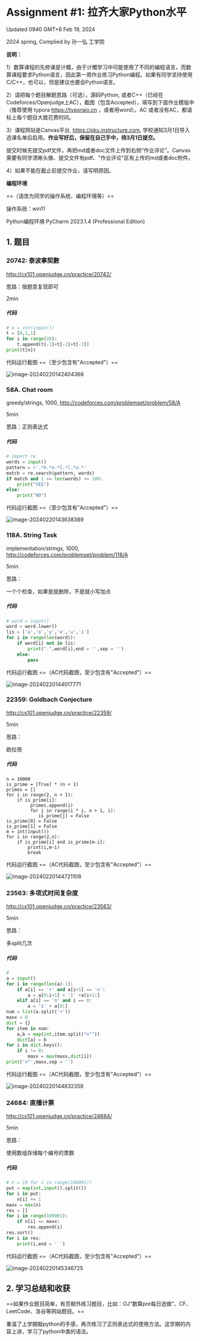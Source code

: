 # Assignment #1: 拉齐大家Python水平

Updated 0940 GMT+8 Feb 19, 2024

2024 spring, Complied by 孙一弘 工学院



**说明：**

1）数算课程的先修课是计概，由于计概学习中可能使用了不同的编程语言，而数算课程要求Python语言，因此第一周作业练习Python编程。如果有同学坚持使用C/C++，也可以，但是建议也要会Python语言。

2）请把每个题目解题思路（可选），源码Python, 或者C++（已经在Codeforces/Openjudge上AC），截图（包含Accepted），填写到下面作业模版中（推荐使用 typora https://typoraio.cn ，或者用word）。AC 或者没有AC，都请标上每个题目大致花费时间。

3）课程网站是Canvas平台, https://pku.instructure.com, 学校通知3月1日导入选课名单后启用。**作业写好后，保留在自己手中，待3月1日提交。**

提交时候先提交pdf文件，再把md或者doc文件上传到右侧“作业评论”。Canvas需要有同学清晰头像、提交文件有pdf、"作业评论"区有上传的md或者doc附件。

4）如果不能在截止前提交作业，请写明原因。



**编程环境**

==（请改为同学的操作系统、编程环境等）==

操作系统：win11

Python编程环境 PyCharm 2023.1.4 (Professional Edition)





## 1. 题目

### 20742: 泰波拿契數

http://cs101.openjudge.cn/practice/20742/



思路：按题意复现即可

2min

##### 代码

```python
# n = int(input())
t = [0,1,1]
for i in range(28):
    t.append(t[-1]+t[-2]+t[-3])
print(t[n])

```



代码运行截图 ==（至少包含有"Accepted"）==

![image-20240220142404366](C:\Users\13661\AppData\Roaming\Typora\typora-user-images\image-20240220142404366.png)



### 58A. Chat room

greedy/strings, 1000, http://codeforces.com/problemset/problem/58/A

5min

思路：正则表达式



##### 代码

```python
# import re
words = input()
pattern = r'.*h.*e.*l.*l.*o.*'
match = re.search(pattern, words)
if match and 1 <= len(words) <= 100:
    print("YES")
else:
    print("NO")

```



代码运行截图 ==（至少包含有"Accepted"）==

![image-20240220143638389](C:\Users\13661\AppData\Roaming\Typora\typora-user-images\image-20240220143638389.png)



### 118A. String Task

implementation/strings, 1000, http://codeforces.com/problemset/problem/118/A

5min

思路：

一个个检查，如果是就删除，不是就小写加点

##### 代码

```python
# word = input()
word = word.lower()
lis = ['a','o','y','e','u','i']
for i in range(len(word)):
    if word[i] not in lis:
        print(".",word[i],end = '',sep = '')
    else:
        pass

```



代码运行截图 ==（AC代码截图，至少包含有"Accepted"）==

![image-20240220144017771](C:\Users\13661\AppData\Roaming\Typora\typora-user-images\image-20240220144017771.png)



### 22359: Goldbach Conjecture

http://cs101.openjudge.cn/practice/22359/

5min

思路：

欧拉筛

##### 代码

```
n = 10000
is_prime = [True] * (n + 1)
primes = []
for i in range(2, n + 1):
    if is_prime[i]:
         primes.append(i)
         for j in range(i * i, n + 1, i):
            is_prime[j] = False
is_prime[0] = False
is_prime[1] = False
m = int(input())
for i in range(2,n):
    if is_prime[i] and is_prime[m-i]:
        print(i,m-i)
        break
```

代码运行截图 ==（AC代码截图，至少包含有"Accepted"）==

![image-20240220144721108](C:\Users\13661\AppData\Roaming\Typora\typora-user-images\image-20240220144721108.png)



### 23563: 多项式时间复杂度

http://cs101.openjudge.cn/practice/23563/

5min

思路：

多split几次

##### 代码

```python
# 
a = input()
for i in range(len(a)-1):
    if a[i] == '+' and a[i+1] == 'n':
        a = a[0:i+1] + '1' +a[i+1:]
    elif a[i] == 'n' and i == 0:
        a = '1' + a[0:]
num = list(a.split('+'))
maxx = 0 
dict = {}
for item in num:
    a,b = map(int,item.split("n^"))
    dict[a] = b
for i in dict.keys():
    if i != 0:
        maxx = max(maxx,dict[i])
print('n^',maxx,sep = '')
```



代码运行截图 ==（AC代码截图，至少包含有"Accepted"）==

![image-20240220144832358](C:\Users\13661\AppData\Roaming\Typora\typora-user-images\image-20240220144832358.png)



### 24684: 直播计票

http://cs101.openjudge.cn/practice/24684/

5min

思路：

使用数组存储每个编号的票数

##### 代码

```python
# n = [0 for i in range(100001)]
put = map(int,input().split())
for i in put:
    n[i] += 1
maxx = max(n)
res = []
for i in range(100001):
    if n[i] == maxx:
        res.append(i)
res.sort()
for i in res:
    print(i,end = ' ')

```



代码运行截图 ==（AC代码截图，至少包含有"Accepted"）==

![image-20240220145346725](C:\Users\13661\AppData\Roaming\Typora\typora-user-images\image-20240220145346725.png)



## 2. 学习总结和收获

==如果作业题目简单，有否额外练习题目，比如：OJ“数算pre每日选做”、CF、LeetCode、洛谷等网站题目。==

重温了上学期敲python的手感，再次练习了正则表达式的使用方法。这学期的内容上讲，学习了python中类的语法。
